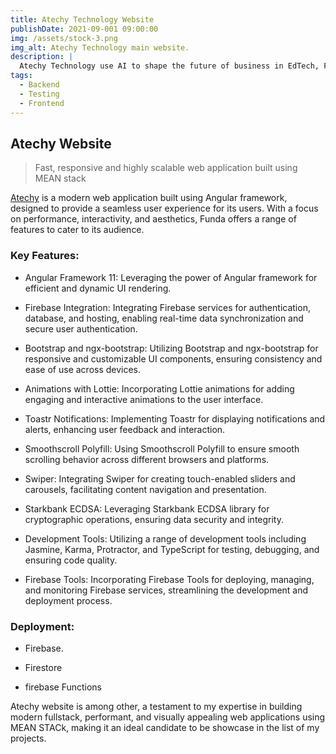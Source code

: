 ```yaml
---
title: Atechy Technology Website
publishDate: 2021-09-001 09:00:00
img: /assets/stock-3.png
img_alt: Atechy Technology main website.
description: |
  Atechy Technology use AI to shape the future of business in EdTech, FinTech, and LegalTech.
tags:
  - Backend
  - Testing
  - Frontend
---
```


## Atechy Website

> Fast, responsive and highly scalable web application built using MEAN stack

<a href="https://atechytechnologies.com/" target="_blank">Atechy</a> is a modern web application built using Angular framework, designed to provide a seamless user experience for its users. With a focus on performance, interactivity, and aesthetics, Funda offers a range of features to cater to its audience.

### Key Features:
- Angular Framework 11: Leveraging the power of Angular framework for efficient and dynamic UI rendering.

- Firebase Integration: Integrating Firebase services for authentication, database, and hosting, enabling real-time data synchronization and secure user authentication.

- Bootstrap and ngx-bootstrap: Utilizing Bootstrap and ngx-bootstrap for responsive and customizable UI components, ensuring consistency and ease of use across devices.

- Animations with Lottie: Incorporating Lottie animations for adding engaging and interactive animations to the user interface.

- Toastr Notifications: Implementing Toastr for displaying notifications and alerts, enhancing user feedback and interaction.

- Smoothscroll Polyfill: Using Smoothscroll Polyfill to ensure smooth scrolling behavior across different browsers and platforms.

- Swiper: Integrating Swiper for creating touch-enabled sliders and carousels, facilitating content navigation and presentation.

- Starkbank ECDSA: Leveraging Starkbank ECDSA library for cryptographic operations, ensuring data security and integrity.

- Development Tools: Utilizing a range of development tools including Jasmine, Karma, Protractor, and TypeScript for testing, debugging, and ensuring code quality.

- Firebase Tools: Incorporating Firebase Tools for deploying, managing, and monitoring Firebase services, streamlining the development and deployment process.

### Deployment:
- Firebase.

- Firestore

- firebase Functions


Atechy website is among other, a testament to my expertise in building modern fullstack, performant, and visually appealing web applications using MEAN STACk, making it an ideal candidate to be showcase in the list of my projects.

